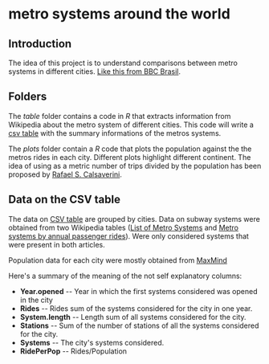 metro systems around the world 
==============================================

Introduction
-------------

The idea of this project is to understand comparisons between metro systems in different cities. [Like this from BBC Brasil](http://www.bbc.co.uk/portuguese/videos_e_fotos/2014/01/140102_china_metro_rp.shtml).

Folders
----------

The *table* folder contains a code in *R* that extracts information from Wikipedia about the metro system of different cities. This code will write a [csv table](https://github.com/celacanto/metro-systems-around-the-world/blob/master/table/subway.csv) with the summary informations of the metros systems.

The *plots* folder contain a *R* code that plots the population against the the metros rides in each city. Different plots highlight different continent.  The idea of ​​using as a metric number of trips divided by the population has been proposed by [Rafael S. Calsaverini](https://twitter.com/rcalsaverini/status/422701192045924352).

Data on the CSV table
----------------------

The data on [CSV table](https://github.com/celacanto/metro-systems-around-the-world/blob/master/table/subway.csv) are grouped by cities. Data on subway systems were obtained from two Wikipedia tables ([List of Metro Systems](http://en.wikipedia.org/wiki/List_of_metro_systems) and [Metro systems by annual passenger rides](http://en.wikipedia.org/wiki/Metro_systems_by_annual_passenger_rides)). Were only considered systems that were present in both articles.

Population data for each city were mostly obtained from [MaxMind](http://www.maxmind.com/en/web_services_omni)

Here's a summary of the meaning of the not self explanatory columns:

* **Year.opened** -- Year in which the first  systems considered was opened in the city
* **Rides** -- Rides sum of the systems considered for the city in one year.
* **System.length** -- Length sum of all systems considered for the city.
* **Stations** -- Sum of the number of stations of all the systems considered for the city.
* **Systems** -- The city's systems considered.
* **RidePerPop** -- Rides/Population
